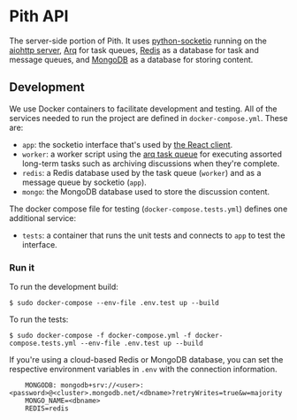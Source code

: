 # Pith API

The server-side portion of Pith. It uses [python-socketio](https://github.com/miguelgrinberg/python-socketio) running on the [aiohttp server](https://github.com/aio-libs/aiohttp), [Arq](https://github.com/samuelcolvin/arq) for task queues, [Redis](https://redis.io/) as a database for task and message queues, and [MongoDB](https://www.mongodb.com/) as a database for storing content.

## Development

We use Docker containers to facilitate development and testing. All of the services needed to run the project are defined in `docker-compose.yml`. These are:

-   `app`: the socketio interface that's used by [the React client](https://github.com/rainflame/pith-client).
-   `worker`: a worker script using the [arq task queue](https://github.com/samuelcolvin/arq) for executing assorted long-term tasks such as archiving discussions when they're complete.
-   `redis`: a Redis database used by the task queue (`worker`) and as a message queue by socketio (`app`).
-   `mongo`: the MongoDB database used to store the discussion content.

The docker compose file for testing (`docker-compose.tests.yml`) defines one additional service:

-   `tests`: a container that runs the unit tests and connects to `app` to test the interface.

### Run it

To run the development build:

```
$ sudo docker-compose --env-file .env.test up --build
```

To run the tests:

```
$ sudo docker-compose -f docker-compose.yml -f docker-compose.tests.yml --env-file .env.test up --build
```

If you're using a cloud-based Redis or MongoDB database, you can set the respective environment variables in `.env` with the connection information.

```
    MONGODB: mongodb+srv://<user>:<password>@<cluster>.mongodb.net/<dbname>?retryWrites=true&w=majority
    MONGO_NAME=<dbname>
    REDIS=redis
```
